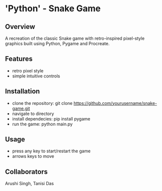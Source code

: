 # 'Python' - Snake Game

## Overview
A recreation of the classic Snake game with retro-inspired pixel-style graphics built using Python, Pygame and Procreate. 

## Features
- retro pixel style
- simple intuitive controls

## Installation
- clone the repository: git clone https://github.com/yourusername/snake-game.git
- navigate to directory
- install dependecies: pip install pygame
- run the game: python main.py

## Usage
- press any key to start/restart the game
- arrows keys to move 

## Collaborators
Arushi Singh, Tanisi Das


